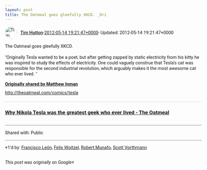 ```yaml
---
layout: post
title: The Oatmeal goes gleefully XKCD. _Ori
---
```


<html><head><meta charset="utf-8"><title>The Oatmeal goes gleefully XKCD. &lt;br&gt;&lt;br&gt;&amp;quot;Originally Tesla wanted to be ...</title><style>body {font: 11pt Roboto, Arial, sans-serif; max-width: 640px; margin: 24px;}.author-photo {border-radius: 50%; margin-right: 10px; width: 40px;}.author {font-weight: 500;}.main-content {margin: 15px 0 15px;}.post-title {font-weight: bold;}.location {display: block; margin-top: 15px;}.location img {float: left; margin-right: 5px; width: 20px;}.media-link {display: inline-block; max-width: 100%; vertical-align: top;}.media-link p {margin-top: 5px; max-height: 4em; overflow: scroll;}.media {max-height: 100vh; max-width: 100%;}.video-placeholder {background: black; display: flex; height: 300px; max-width: 100%; width: 640px;}.play-icon {border-bottom: 30px solid transparent; border-left: 50px solid white; border-top: 30px solid transparent; color: white; margin: auto;}.album {max-height: 800px; overflow: scroll; width: calc(100vw - 48px);}.album .media-link {margin-right: 5px; max-width: 250px;}.album .media {max-height: 250px;}.link-embed {border-top: 1px solid lightgrey; display: block; margin-top: 20px;}.link-embed img {max-width: 100%;}.inline-link-embed {display: block;}.inline-link-embed img {vertical-align: middle;}.link-title {display: inline-block; font-size: medium; font-weight: 300; padding-left: 1em;}.reshare-attribution {display: block; font-weight: bold; margin-bottom: 10px;}.poll-image {margin-bottom: 5px; max-height: 300px; max-width: 500px;}.poll-choice {align-items: center; display: flex; margin-bottom: 5px; max-width: 500px;}.poll-choice-percentage {background-color: lightblue; height: 100%; left: 0; position: absolute; z-index: -1;}.poll-choice-selected {margin-right: 5px;}.poll-choice-results {border: 1px solid lightgray; border-radius: 5px; display: flex; line-height: 40px; overflow: hidden; padding: 0 8px; position: relative;}.poll-choice-results, .poll-choice-description {flex-grow: 1; margin-right: 10px;}.poll-choice-image {width: 100%;}.poll-choice-image, .poll-choice-image img {max-height: 40px; max-width: 100px;}.poll-choice-votes {max-height: 100px; overflow: auto;}.plus-entity-embed {color: black; display: block; text-decoration: none;}.plus-entity-embed-cover-photo {max-height: 300px; max-width: 100%;}.plus-entity-embed-info {padding: 0 1em 1em;}.plus-entity-embed-info h2 {font-weight: 500; margin: 10px 0;}.plus-entity-embed-info p {font-size: small; margin: 0;}.collection-owner-avatar {border-radius: 50%; border: 2px solid white; height: 40px; margin-top: -22px;}.visibility {padding: 1em 0; border-top: 1px solid grey;}.post-activity {padding: 1em 0; border-top: 1px solid grey;}.comments {border-top: 1px solid gray; padding-top: 1em;}.comment + .comment {margin-top: 1em;}.comment .media-link, .comment .inline-link-embed {margin-top: 5px;}</style></head><body><div style="margin-bottom:1em;"><div style="display:flex; align-items:center"><img class="author-photo" src="https://lh4.googleusercontent.com/-epo4ZZKNqEw/AAAAAAAAAAI/AAAAAAAAVSU/qu3LpcHEnoQ/s64-c/photo.jpg" alt="Tim Hutton"><a href="https://plus.google.com/+TimHutton" target="_blank" class="author">Tim Hutton</a> - <a target="_blank" href="https://plus.google.com/+TimHutton/posts/HpSKDDZvcBn">2012-05-14 19:21:47+0000</a><span> - Updated: 2012-05-14 19:21:47+0000</span></div><div class="main-content">The Oatmeal goes gleefully XKCD. <br><br>&quot;Originally Tesla wanted to be a poet, but after getting zapped by static electricity from his kitty he was 			inspired to study the effects of electricity. 			One could vaguely construe that Tesla&#39;s cat was responsible for the second industrial revolution, which arguably makes it the most awesome cat who ever lived. 			&quot;</div><div><a target="_blank" href="https://plus.google.com/+oatmeal/posts/ajYMyeV58vu" class="reshare-attribution">Originally shared by Matthew Inman</a><a rel="nofollow" target="_blank" href="http://theoatmeal.com/comics/tesla" class="ot-anchor bidi_isolate" jslog="10929; track:click" dir="ltr">http://theoatmeal.com/comics/tesla</a><a href="http://theoatmeal.com/comics/tesla" target="_blank" class="link-embed"><h3>Why Nikola Tesla was the greatest geek who ever lived - The Oatmeal</h3><img src="http://s3.amazonaws.com/theoatmeal-img/thumbnails/tesla.png" alt=""></a></div></div><div class="visibility">Shared with: Public</div><div class="post-activity"><div class="plus-oners">+1'd by: <a href="https://plus.google.com/+superoptimo">Francisco León</a>, <a href="https://plus.google.com/+FelixWoitzel">Felix Woitzel</a>, <a href="https://plus.google.com/+RobertMunafo">Robert Munafo</a>, <a href="https://plus.google.com/+ScottVorthmann">Scott Vorthmann</a></div></div></body></html>

<i>This post was originally on Google+</i>